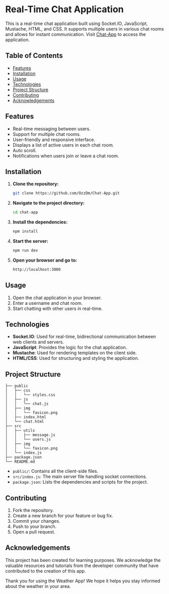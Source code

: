 
# Real-Time Chat Application

This is a real-time chat application built using Socket.IO, JavaScript, Mustache, HTML, and CSS. It supports multiple users in various chat rooms and allows for instant communication.
Visit [Chat-App](https://chat-app-ss0p.onrender.com) to access the application.

## Table of Contents

- [Features](#features)
- [Installation](#installation)
- [Usage](#usage)
- [Technologies](#technologies)
- [Project Structure](#project-structure)
- [Contributing](#contributing)
- [Acknowledgements](#acknowledgements)

## Features

- Real-time messaging between users.
- Support for multiple chat rooms.
- User-friendly and responsive interface.
- Displays a list of active users in each chat room.
- Auto scroll.
- Notifications when users join or leave a chat room.

## Installation

1. **Clone the repository:**

   ```bash
   git clone https://github.com/OzzDm/Chat-App.git
   ```

2. **Navigate to the project directory:**

   ```bash
   cd chat-app
   ```

3. **Install the dependencies:**

   ```bash
   npm install
   ```

4. **Start the server:**

   ```bash
   npm run dev
   ```

5. **Open your browser and go to:**

   ```bash
   http://localhost:3000
   ```

## Usage

1. Open the chat application in your browser.
2. Enter a username and chat room.
3. Start chatting with other users in real-time.

## Technologies

- **Socket.IO**: Used for real-time, bidirectional communication between web clients and servers.
- **JavaScript**: Provides the logic for the chat application.
- **Mustache**: Used for rendering templates on the client side.
- **HTML/CSS**: Used for structuring and styling the application.

## Project Structure

```
├── public
│   ├── css
│   │   └── styles.css
│   ├── js
│   │   └── chat.js
│   ├── img
│   │   └── favicon.png
│   ├── index.html
│   └── chat.html
├── src
│   ├── utils
│   │   ├── message.js
│   │   └── users.js
│   ├── img
│   │   └── favicon.png
│   └── index.js
├── package.json
└── README.md
```

- `public/`: Contains all the client-side files.
- `src/index.js`: The main server file handling socket connections.
- `package.json`: Lists the dependencies and scripts for the project.

## Contributing

1. Fork the repository.
2. Create a new branch for your feature or bug fix.
3. Commit your changes.
4. Push to your branch.
5. Open a pull request.

## Acknowledgements
This project has been created for learning purposes. We acknowledge the valuable resources and tutorials from the developer community that have contributed to the creation of this app.

Thank you for using the Weather App! We hope it helps you stay informed about the weather in your area.